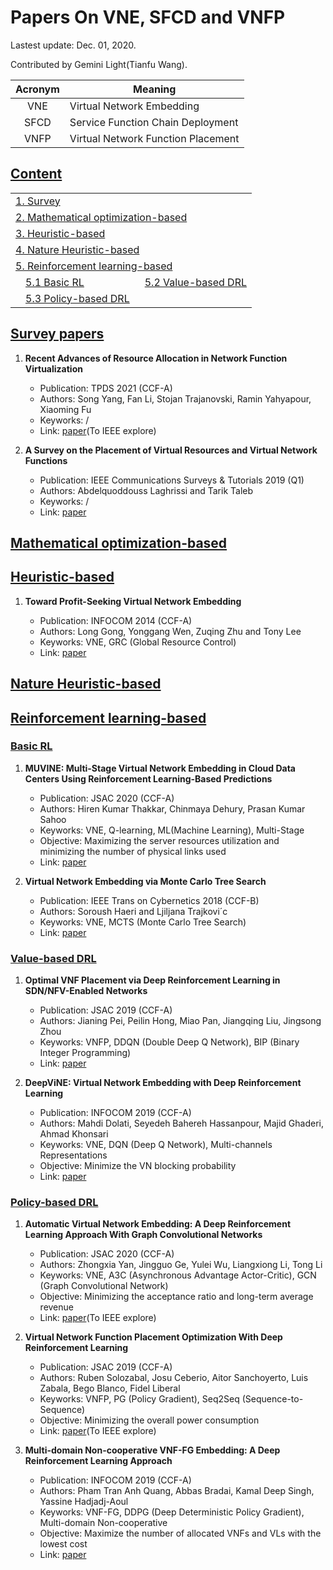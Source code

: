 # Papers On VNE, SFCD and VNFP

Lastest update: Dec. 01, 2020.

Contributed by Gemini Light(Tianfu Wang).

| Acronym | Meaning |
| :---:| --- |
VNE | Virtual Network Embedding
SFCD | Service Function Chain Deployment
VNFP | Virtual Network Function Placement  

## [Content](#content)

<table>
<tr><td colspan="2"><a href="#survey-papers">1. Survey</a></td></tr>
<tr><td colspan="2"><a href="#mathematical-optimization-based">2. Mathematical optimization-based</a></td></tr>
<tr><td colspan="2"><a href="#heuristic-based">3. Heuristic-based</a></td></tr>
<tr><td colspan="2"><a href="#nature-heuristic-based">4. Nature Heuristic-based</a></td></tr>
<tr><td colspan="2"><a href="#reinforcement-learning-based">5. Reinforcement learning-based</a></td></tr>
<tr>
    <td>&emsp;<a href="#basic-rl">5.1 Basic RL</a></td>
    <td>&ensp;<a href="#value-based-drl">5.2 Value-based DRL</a></td>
</tr>
<tr>
    <td>&emsp;<a href="#policy-based-drl">5.3 Policy-based DRL</a></td>
    <td>&emsp;<a href="#"></a></td>
</tr>
</table>

<!-- more -->

## [Survey papers](#content)

1. **Recent Advances of Resource Allocation in Network Function Virtualization**

   - Publication: TPDS 2021 (CCF-A)
   - Authors: Song Yang, Fan Li, Stojan Trajanovski, Ramin Yahyapour, Xiaoming Fu
   - Keyworks: /
   - Link: [paper](https://ieeexplore.ieee.org/document/9169857)(To IEEE explore)

1. **A Survey on the Placement of Virtual Resources and Virtual Network Functions**

   - Publication: IEEE Communications Surveys & Tutorials 2019 (Q1)
   - Authors: Abdelquoddouss Laghrissi and Tarik Taleb
   - Keyworks: /
   - Link: [paper](http://mosaic-lab.org/uploads/papers/078b601e-3e01-4a42-8a35-b98e2d113943.pdf)

## [Mathematical optimization-based](#content)

## [Heuristic-based](#content)

1. **Toward Profit-Seeking Virtual Network Embedding**

   - Publication: INFOCOM 2014 (CCF-A)
   - Authors: Long Gong, Yonggang Wen, Zuqing Zhu and Tony Lee
   - Keyworks: VNE, GRC (Global Resource Control)
   - Link: [paper](https://ieeexplore.ieee.org/document/6847918)

## [Nature Heuristic-based](#content)

## [Reinforcement learning-based](#content)

### [Basic RL](#content)

1. **MUVINE: Multi-Stage Virtual Network Embedding in Cloud Data Centers Using Reinforcement Learning-Based Predictions**

   - Publication: JSAC 2020 (CCF-A)
   - Authors: Hiren Kumar Thakkar, Chinmaya Dehury, Prasan Kumar Sahoo
   - Keyworks: VNE, Q-learning, ML(Machine Learning), Multi-Stage
   - Objective: Maximizing the server resources utilization and minimizing the number of physical links used
   - Link: [paper](http://120.126.16.250/Publication_PDF/journal/j44.pdf)

2. **Virtual Network Embedding via Monte Carlo Tree Search**

   - Publication: IEEE Trans on Cybernetics 2018 (CCF-B)
   - Authors: Soroush Haeri and Ljiljana Trajkovi´c
   - Keyworks: VNE, MCTS (Monte Carlo Tree Search)
   - Link: [paper](https://www.researchgate.net/publication/313873926_Virtual_Network_Embedding_via_Monte_Carlo_Tree_Search)

<!-- <details><summary> more </summary>  -->

### [Value-based DRL](#content)

1. **Optimal VNF Placement via Deep Reinforcement Learning in SDN/NFV-Enabled Networks**

   - Publication: JSAC 2019 (CCF-A)
   - Authors: Jianing Pei, Peilin Hong, Miao Pan, Jiangqing Liu, Jingsong Zhou
   - Keyworks: VNFP, DDQN (Double Deep Q Network), BIP (Binary Integer Programming)
   - Link: [paper](https://www.researchgate.net/publication/313873926_Virtual_Network_Embedding_via_Monte_Carlo_Tree_Search)

1. **DeepViNE: Virtual Network Embedding with Deep Reinforcement Learning**

   - Publication: INFOCOM 2019 (CCF-A)
   - Authors: Mahdi Dolati, Seyedeh Bahereh Hassanpour, Majid Ghaderi, Ahmad Khonsari
   - Keyworks: VNE, DQN (Deep Q Network), Multi-channels Representations
   - Objective: Minimize the VN blocking probability
   - Link: [paper](https://people.ucalgary.ca/~mghaderi/docs/infocom19-deepvine.pdf)

### [Policy-based DRL](#content)

1. **Automatic Virtual Network Embedding: A Deep Reinforcement Learning Approach With Graph Convolutional Networks**

   - Publication: JSAC 2020 (CCF-A)
   - Authors: Zhongxia Yan, Jingguo Ge, Yulei Wu, Liangxiong Li, Tong Li
   - Keyworks: VNE, A3C (Asynchronous Advantage Actor-Critic), GCN (Graph Convolutional Network)
   - Objective: Minimizing the acceptance ratio and long-term average revenue
   - Link: [paper](https://ieeexplore.ieee.org/document/9060910)(To IEEE explore)

2. **Virtual Network Function Placement Optimization With Deep Reinforcement Learning**

   - Publication: JSAC 2019 (CCF-A)
   - Authors: Ruben Solozabal, Josu Ceberio, Aitor Sanchoyerto, Luis Zabala, Bego Blanco, Fidel Liberal
   - Keyworks: VNFP, PG (Policy Gradient), Seq2Seq (Sequence-to-Sequence)
   - Objective: Minimizing the overall power consumption
   - Link: [paper](https://ieeexplore.ieee.org/document/8945291)(To IEEE explore)

3. **Multi-domain Non-cooperative VNF-FG Embedding: A Deep Reinforcement Learning Approach**

   - Publication: INFOCOM 2019 (CCF-A)
   - Authors: Pham Tran Anh Quang, Abbas Bradai, Kamal Deep Singh, Yassine Hadjadj-Aoul
   - Keyworks: VNF-FG, DDPG (Deep Deterministic Policy Gradient), Multi-domain Non-cooperative
   - Objective: Maximize the number of allocated VNFs and VLs
with the lowest cost
   - Link: [paper](https://hal.archives-ouvertes.fr/hal-02088819/file/MultiDomain_VNF_FG_embedding__A_Deep_reinforcement_learning_approach-authors%20version.pdf)
